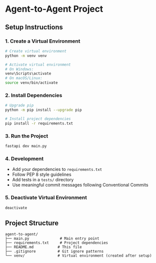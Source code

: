 # Agent-to-Agent Project

## Setup Instructions

### 1. Create a Virtual Environment

```bash
# Create virtual environment
python -m venv venv

# Activate virtual environment
# On Windows:
venv\Scripts\activate
# On macOS/Linux:
source venv/bin/activate
```

### 2. Install Dependencies

```bash
# Upgrade pip
python -m pip install --upgrade pip

# Install project dependencies
pip install -r requirements.txt
```

### 3. Run the Project

```bash
fastapi dev main.py
```

### 4. Development

- Add your dependencies to `requirements.txt`
- Follow PEP 8 style guidelines
- Add tests in a `tests/` directory
- Use meaningful commit messages following Conventional Commits

### 5. Deactivate Virtual Environment

```bash
deactivate
```

## Project Structure

```
agent-to-agent/
├── main.py              # Main entry point
├── requirements.txt     # Project dependencies
├── README.md           # This file
├── .gitignore          # Git ignore patterns
└── venv/               # Virtual environment (created after setup)
``` 